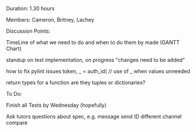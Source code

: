 Duration:  1.30 hours 

  

Members: Cameron, Britney, Lachey  

  

Discussion Points:  

  

TimeLine of what we need to do and when to do them by made (GANTT Chart)  

  

standup on test implementation, on progress "changes need to be added"  

  

how to fix pylint issues token, _ =  auth_id( // use of _ when values unneeded  

  

return types for a function are they tuples or dictionaries? 

  

  

To Do:  

 

Finish all Tests by Wednesday (hopefully)  

Ask tutors questions about spec, e.g. message send ID different channel compare 
